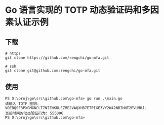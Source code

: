 # Go 语言实现的 TOTP 动态验证码和多因素认证示例

## 下载

```
# https
git clone https://github.com/rengchi/go-mfa.git

# ssh
git clone git@github.com:rengchi/go-mfa.git
```

## 使用

```
PS D:\proj\go\src\github.com\go-mfa> go run .\main.go
请输入 TOTP 密钥: VOEBQSF3PXGMGNCLT7NIZNKDUEZME2VAQXHB7ETPIXE3VY2W42NBIHNT2FVUMHJL
当前时间的动态验证码为: 555006
PS D:\proj\go\src\github.com\go-mfa>
```
